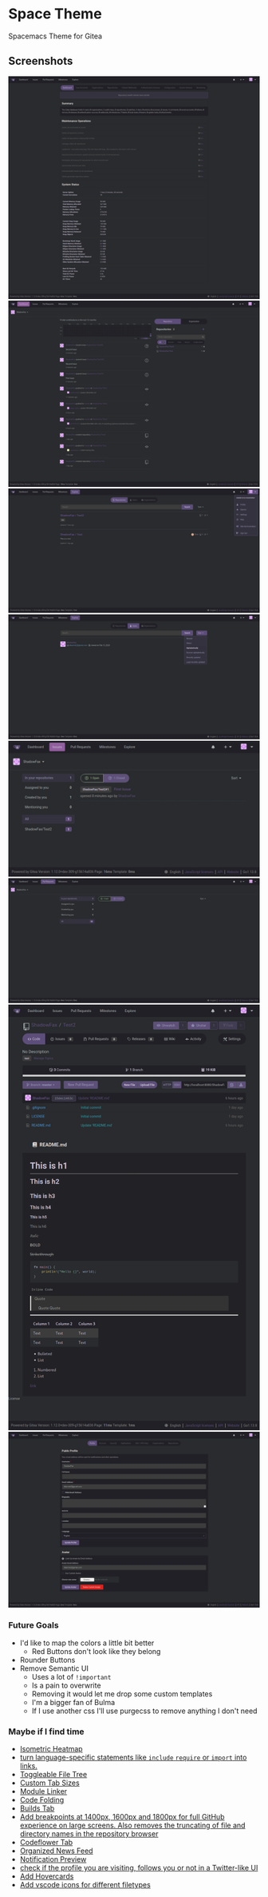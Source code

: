 # Space Theme

Spacemacs Theme for Gitea

## Screenshots

![Admin Dashboard](Screenshots/AdminDashboard.png)
![User Dashboard](Screenshots/Dashboard.png)
![Explore Repostiories](Screenshots/ExploreRepos.png)
![Explore Users](Screenshots/ExploreUsers.png)
![User Issues](Screenshots/Issues.png)
![Pull Request](Screenshots/PullRequests.png)
![Test Repository](Screenshots/Repo.png)
![User Settings](Screenshots/UserSettings.png)

### Future Goals

* I'd like to map the colors a little bit better
  * Red Buttons don't look like they belong
* Rounder Buttons
* Remove Semantic UI
  * Uses a lot of `!important`
  * Is a pain to overwrite
  * Removing it would let me drop some custom templates
  * I'm a bigger fan of Bulma
  * If I use another css I'll use purgecss to remove anything I don't need


### Maybe if I find time

* [Isometric Heatmap](https://github.com/jasonlong/isometric-contributions)
* [turn language-specific statements like `include` `require` or `import` into links.](https://github.com/OctoLinker/OctoLinker)
* [Toggleable File Tree](https://github.com/ovity/octotree)
* [Custom Tab Sizes](https://github.com/lukechilds/github-custom-tab-size)
* [Module Linker](https://module-linker.alhur.es/)
* [Code Folding](https://github.com/noam3127/github-code-folding)
* [Builds Tab](https://github.com/duxet/builds-tab)
* [Add breakpoints at 1400px, 1600px and 1800px for full GitHub experience on large screens. Also removes the truncating of file and directory names in the repository browser](https://github.com/stefanbuck/awesome-browser-extensions-for-github)
* [Codeflower Tab](https://github.com/code-flower)
* [Organized News Feed](https://github.com/lockys/Octotab.crx)
* [Notification Preview](https://github.com/tanmayrajani/notifications-preview-github)
* [check if the profile you are visiting, follows you or not in a Twitter-like UI](https://github.com/mkstn/follow-me-or-not)
* [Add Hovercards](https://github.com/Justineo/github-hovercard)
* [Add vscode icons for different filetypes](https://github.com/dderevjanik/github-vscode-icons)